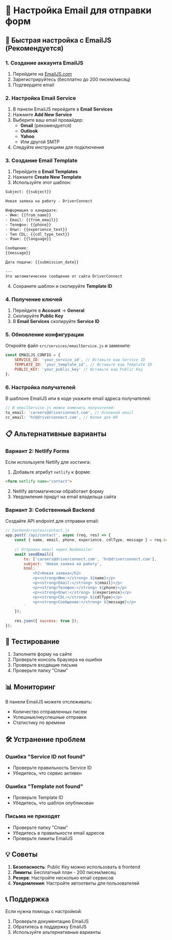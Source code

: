 # 📧 Настройка Email для отправки форм

## 🚀 Быстрая настройка с EmailJS (Рекомендуется)

### 1. Создание аккаунта EmailJS
1. Перейдите на [EmailJS.com](https://www.emailjs.com/)
2. Зарегистрируйтесь (бесплатно до 200 писем/месяц)
3. Подтвердите email

### 2. Настройка Email Service
1. В панели EmailJS перейдите в **Email Services**
2. Нажмите **Add New Service**
3. Выберите ваш email провайдер:
   - **Gmail** (рекомендуется)
   - **Outlook**
   - **Yahoo**
   - Или другой SMTP
4. Следуйте инструкциям для подключения

### 3. Создание Email Template
1. Перейдите в **Email Templates**
2. Нажмите **Create New Template**
3. Используйте этот шаблон:

```html
Subject: {{subject}}

Новая заявка на работу - DriverConnect

Информация о кандидате:
- Имя: {{from_name}}
- Email: {{from_email}}
- Телефон: {{phone}}
- Опыт: {{experience_text}}
- Тип CDL: {{cdl_type_text}}
- Язык: {{language}}

Сообщение:
{{message}}

Дата подачи: {{submission_date}}

---
Это автоматическое сообщение от сайта DriverConnect
```

4. Сохраните шаблон и скопируйте **Template ID**

### 4. Получение ключей
1. Перейдите в **Account** → **General**
2. Скопируйте **Public Key**
3. В **Email Services** скопируйте **Service ID**

### 5. Обновление конфигурации
Откройте файл `src/services/emailService.js` и замените:

```javascript
const EMAILJS_CONFIG = {
    SERVICE_ID: 'your_service_id', // Вставьте ваш Service ID
    TEMPLATE_ID: 'your_template_id', // Вставьте ваш Template ID  
    PUBLIC_KEY: 'your_public_key' // Вставьте ваш Public Key
};
```

### 6. Настройка получателей
В шаблоне EmailJS или в коде укажите email адреса получателей:

```javascript
// В emailService.js можно изменить получателей:
to_email: 'careers@driverconnect.com', // Основной email
cc_email: 'hr@driverconnect.com', // Копия для HR
```

## 📋 Альтернативные варианты

### Вариант 2: Netlify Forms
Если используете Netlify для хостинга:

1. Добавьте атрибут `netlify` к форме:
```html
<form netlify name="contact">
```

2. Netlify автоматически обработает форму
3. Уведомления придут на email владельца сайта

### Вариант 3: Собственный Backend
Создайте API endpoint для отправки email:

```javascript
// backend/routes/contact.js
app.post('/api/contact', async (req, res) => {
    const { name, email, phone, experience, cdlType, message } = req.body;
    
    // Отправка email через Nodemailer
    await sendEmail({
        to: ['careers@driverconnect.com', 'hr@driverconnect.com'],
        subject: 'Новая заявка на работу',
        html: `
            <h2>Новая заявка</h2>
            <p><strong>Имя:</strong> ${name}</p>
            <p><strong>Email:</strong> ${email}</p>
            <p><strong>Телефон:</strong> ${phone}</p>
            <p><strong>Опыт:</strong> ${experience}</p>
            <p><strong>CDL:</strong> ${cdlType}</p>
            <p><strong>Сообщение:</strong> ${message}</p>
        `
    });
    
    res.json({ success: true });
});
```

## 🔧 Тестирование

1. Заполните форму на сайте
2. Проверьте консоль браузера на ошибки
3. Проверьте входящие письма
4. Проверьте папку "Спам"

## 📊 Мониторинг

В панели EmailJS можете отслеживать:
- Количество отправленных писем
- Успешные/неуспешные отправки
- Статистику по времени

## 🛠️ Устранение проблем

### Ошибка "Service ID not found"
- Проверьте правильность Service ID
- Убедитесь, что сервис активен

### Ошибка "Template not found"  
- Проверьте Template ID
- Убедитесь, что шаблон опубликован

### Письма не приходят
- Проверьте папку "Спам"
- Убедитесь в правильности email адресов
- Проверьте лимиты EmailJS

## 💡 Советы

1. **Безопасность**: Public Key можно использовать в frontend
2. **Лимиты**: Бесплатный план - 200 писем/месяц
3. **Резерв**: Настройте несколько email сервисов
4. **Уведомления**: Настройте автоответы для пользователей

## 📞 Поддержка

Если нужна помощь с настройкой:
1. Проверьте документацию EmailJS
2. Обратитесь в поддержку EmailJS
3. Используйте альтернативные варианты

